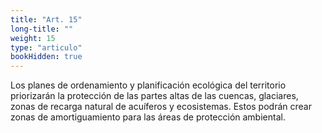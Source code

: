 ```yaml
---
title: "Art. 15"
long-title: ""
weight: 15
type: "articulo"
bookHidden: true
---
```

Los planes de ordenamiento y planificación ecológica del territorio priorizarán la protección de las partes altas de las cuencas, glaciares, zonas de recarga natural de acuíferos y ecosistemas. Estos podrán crear zonas de amortiguamiento para las áreas de protección ambiental.
